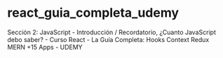 # react_guia_completa_udemy
Sección 2: JavaScript - Introducción / Recordatorio, ¿Cuanto JavaScript debo saber? - Curso React - La Guía Completa: Hooks Context Redux MERN +15 Apps - UDEMY
